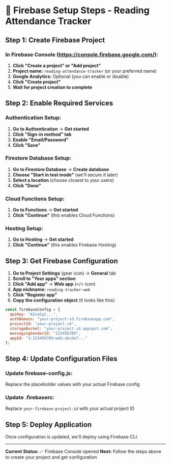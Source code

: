 # 🚀 Firebase Setup Steps - Reading Attendance Tracker

## **Step 1: Create Firebase Project**

### **In Firebase Console (https://console.firebase.google.com/):**

1. **Click "Create a project" or "Add project"**
2. **Project name:** `reading-attendance-tracker` (or your preferred name)
3. **Google Analytics:** Optional (you can enable or disable)
4. **Click "Create project"**
5. **Wait for project creation to complete**

## **Step 2: Enable Required Services**

### **Authentication Setup:**
1. **Go to Authentication** → **Get started**
2. **Click "Sign-in method" tab**
3. **Enable "Email/Password"**
4. **Click "Save"**

### **Firestore Database Setup:**
1. **Go to Firestore Database** → **Create database**
2. **Choose "Start in test mode"** (we'll secure it later)
3. **Select a location** (choose closest to your users)
4. **Click "Done"**

### **Cloud Functions Setup:**
1. **Go to Functions** → **Get started**
2. **Click "Continue"** (this enables Cloud Functions)

### **Hosting Setup:**
1. **Go to Hosting** → **Get started**
2. **Click "Continue"** (this enables Firebase Hosting)

## **Step 3: Get Firebase Configuration**

1. **Go to Project Settings** (gear icon) → **General** tab
2. **Scroll to "Your apps" section**
3. **Click "Add app"** → **Web app** (</> icon)
4. **App nickname:** `reading-tracker-web`
5. **Click "Register app"**
6. **Copy the configuration object** (it looks like this):

```javascript
const firebaseConfig = {
  apiKey: "AIzaSyC...",
  authDomain: "your-project-id.firebaseapp.com",
  projectId: "your-project-id",
  storageBucket: "your-project-id.appspot.com",
  messagingSenderId: "123456789",
  appId: "1:123456789:web:abcdef..."
};
```

## **Step 4: Update Configuration Files**

### **Update firebase-config.js:**
Replace the placeholder values with your actual Firebase config

### **Update .firebaserc:**
Replace `your-firebase-project-id` with your actual project ID

## **Step 5: Deploy Application**

Once configuration is updated, we'll deploy using Firebase CLI.

---

**Current Status:** ✅ Firebase Console opened
**Next:** Follow the steps above to create your project and get configuration







